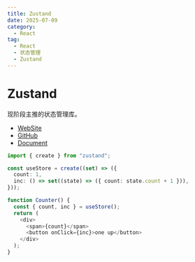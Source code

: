 ```yaml
---
title: Zustand
date: 2025-07-09
category:
  - React
tag:
  - React
  - 状态管理
  - Zustand
---
```


# Zustand

现阶段主推的状态管理库。

- [WebSite](https://zustand-demo.pmnd.rs/)
- [GitHub](https://github.com/pmndrs/zustand)
- [Document](https://zustand.docs.pmnd.rs/getting-started/introduction)

```ts
import { create } from "zustand";

const useStore = create((set) => ({
  count: 1,
  inc: () => set((state) => ({ count: state.count + 1 })),
}));

function Counter() {
  const { count, inc } = useStore();
  return (
    <div>
      <span>{count}</span>
      <button onClick={inc}>one up</button>
    </div>
  );
}
```
